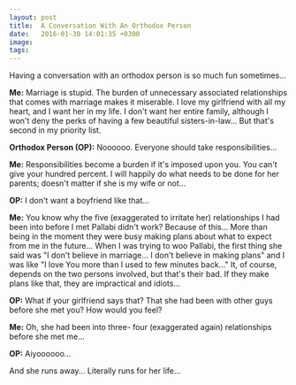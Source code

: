 ```yaml
---
layout: post
title:  A Conversation With An Orthodox Person
date:   2016-01-30 14:01:35 +0300
image:  
tags:   
---
```


Having a conversation with an orthodox person is so much fun sometimes...

**Me:** Marriage is stupid. The burden of unnecessary associated relationships that comes with marriage makes it miserable. I love my girlfriend with all my heart, and I want her in my life. I don't want her entire family, although I won't deny the perks of having a few beautiful sisters-in-law... But that's second in my priority list.

**Orthodox Person (OP):** Noooooo. Everyone should take responsibilities...

**Me:** Responsibilities become a burden if it's imposed upon you. You can't give your hundred percent. I will happily do what needs to be done for her parents; doesn't matter if she is my wife or not...

**OP:** I don't want a boyfriend like that...

**Me:** You know why the five (exaggerated to irritate her) relationships I had been into before I met Pallabi didn't work? Because of this... More than being in the moment they were busy making plans about what to expect from me in the future... When I was trying to woo Pallabi, the first thing she said was "I don't believe in marriage... I don't believe in making plans" and I was like "I love You more than I used to few minutes back..." It, of course, depends on the two persons involved, but that's their bad. If they make plans like that, they are impractical and idiots...

**OP:** What if your girlfriend says that? That she had been with other guys before she met you? How would you feel?

**Me:** Oh, she had been into three- four (exaggerated again) relationships before she met me...

**OP:** Aiyoooooo...

And she runs away... Literally runs for her life...
